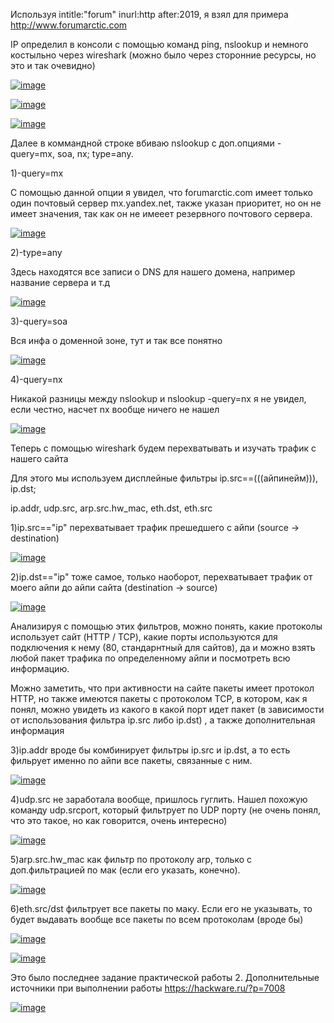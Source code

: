 Используя intitle:"forum" inurl:http after:2019, я взял для примера http://www.forumarctic.com

IP определил в консоли с помощью команд ping, nslookup и немного костыльно через wireshark (можно было через сторонние ресурсы, но это и так очевидно)

<a href="https://ibb.co/9chrm85"><img src="https://i.ibb.co/DzYRPV2/image.png" alt="image" border="0"></a>

<a href="https://ibb.co/q1xH5Pp"><img src="https://i.ibb.co/PCt2Qfg/image.png" alt="image" border="0"></a>

<a href="https://ibb.co/VpZFtdK"><img src="https://i.ibb.co/n8vXbTW/image.png" alt="image" border="0"></a>

Далее в коммандной строке вбиваю nslookup с доп.опциями -query=mx, soa, nx; type=any.

1)-query=mx

С помощью данной опции я увидел, что forumarctic.com имеет только один почтовый сервер mx.yandex.net, также указан приоритет, но он не имеет значения, так как он не имееет резервного почтового сервера.

<a href="https://ibb.co/HCWxfXd"><img src="https://i.ibb.co/kJR9sM1/image.png" alt="image" border="0"></a>

2)-type=any

Здесь находятся все записи о DNS для нашего домена, например название сервера и т.д 

<a href="https://ibb.co/rsbvbBk"><img src="https://i.ibb.co/5FY2YQT/image.png" alt="image" border="0"></a>

3)-query=soa

Вся инфа о доменной зоне, тут и так все понятно

<a href="https://ibb.co/5npsMyR"><img src="https://i.ibb.co/b2wNWZK/image.png" alt="image" border="0"></a>

4)-query=nx

Никакой разницы между nslookup и nslookup -query=nx я не увидел, если честно, насчет nx вообще ничего не нашел

<a href="https://ibb.co/L18HFP0"><img src="https://i.ibb.co/yqX79RN/image.png" alt="image" border="0"></a>

Теперь с помощью wireshark будем перехватывать и изучать трафик с нашего сайта

Для этого мы используем дисплейные фильтры ip.src==(((айпинейм))), ip.dst;

ip.addr, udp.src, arp.src.hw_mac, eth.dst, eth.src

1)ip.src=="ip" перехватывает трафик прешедшего с айпи (source -> destination)

<a href="https://ibb.co/x6TjVzS"><img src="https://i.ibb.co/rHr6n5G/image.png" alt="image" border="0"></a>

2)ip.dst=="ip" тоже самое, только наоборот, перехватывает трафик от моего айпи до айпи сайта (destination -> source)

<a href="https://ibb.co/kx88GtP"><img src="https://i.ibb.co/7XWWSq0/image.png" alt="image" border="0"></a>

Анализируя с помощью этих фильтров, можно понять, какие протоколы использует сайт (HTTP / TCP), какие порты используются для подключения к нему (80, стандарнтный для сайтов), да и можно взять любой пакет трафика по определенному айпи и посмотреть всю информацию.

Можно заметить, что при активности на сайте пакеты имеет протокол HTTP, но также имеются пакеты с протоколом TCP, в котором, как я понял, можно увидеть из какого в какой порт идет пакет (в зависимости от использования фильтра ip.src либо ip.dst) , а также дополнительная информация

3)ip.addr вроде бы комбинирует фильтры ip.src и ip.dst, а то есть фильрует именно по айпи все пакеты, связанные с ним.

<a href="https://ibb.co/RcXZrWM"><img src="https://i.ibb.co/SBkWYp1/image.png" alt="image" border="0"></a>

4)udp.src не заработала вообще, пришлось гуглить. Нашел похожую команду udp.srcport, который фильтрует по UDP порту (не очень понял, что это такое, но как говорится, очень интересно)

<a href="https://ibb.co/52W3rsK"><img src="https://i.ibb.co/mSCK9hN/image.png" alt="image" border="0"></a>

5)arp.src.hw_mac как фильтр по протоколу arp, только с доп.фильтрацией по мак (если его указать, конечно).

<a href="https://ibb.co/X8WH1R0"><img src="https://i.ibb.co/cLyq0nf/image.png" alt="image" border="0"></a>

6)eth.src/dst фильтрует все пакеты по маку. Если его не указывать, то будет выдавать вообще все пакеты по всем протоколам (вроде бы)

<a href="https://ibb.co/PjtnnZC"><img src="https://i.ibb.co/g96ppMg/image.png" alt="image" border="0"></a>

<a href="https://ibb.co/0Kbhmwz"><img src="https://i.ibb.co/DY25zqj/image.png" alt="image" border="0"></a>

Это было последнее задание практической работы 2.
Дополнительные источники при выполнении работы https://hackware.ru/?p=7008


<a href="https://imgbb.com/"><img src="https://i.ibb.co/WV3bk5C/image.png" alt="image" border="0"></a>
